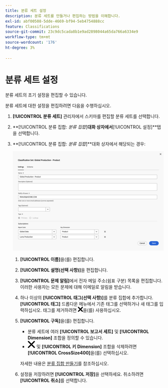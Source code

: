 ```yaml
---
title: 분류 세트 설정
description: 분류 세트를 만들거나 편집하는 방법을 이해합니다.
exl-id: abf00508-5dde-4669-bf94-5eb4754888cc
feature: Classifications
source-git-commit: 23c9dc5cada8b1e9ad2898044a65da766a6334e9
workflow-type: tm+mt
source-wordcount: '176'
ht-degree: 3%

---
```


# 분류 세트 설정

분류 세트의 초기 설정을 편집할 수 있습니다.

분류 세트에 대한 설정을 편집하려면 다음을 수행하십시오.

1. **[!UICONTROL 분류 세트]** 관리자에서 스키마를 편집할 분류 세트를 선택합니다.
1. **[!UICONTROL 분류 집합: _분류 집합_]**대화 상자에서&#x200B;**[!UICONTROL 설정]**탭을 선택합니다.

1. **[!UICONTROL 분류 집합: _분류 집합_]**대화 상자에서 해당되는 경우:

   ![분류 집합 - 설정](assets/classification-sets-settings.png)

   1. **[!UICONTROL 이름]**&#x200B;을(를) 편집합니다.
   1. **[!UICONTROL 설명(선택 사항)]**&#x200B;을 편집합니다.
   1. **[!UICONTROL 문제 알림]**&#x200B;에서 전자 메일 주소(쉼표 구분) 목록을 편집합니다. 이러한 사용자는 모든 문제에 대해 이메일로 알림을 받습니다.
   1. 하나 이상의 **[!UICONTROL 태그(선택 사항)]**&#x200B;를 분류 집합에 추가합니다. **[!UICONTROL 태그]** 드롭다운 메뉴에서 기존 태그를 선택하거나 새 태그를 입력하십시오. 태그를 제거하려면 ![CrossSize100](/help/assets/icons/CrossSize100.svg)을(를) 사용하십시오.
   1. **[!UICONTROL 구독]**&#x200B;을(를) 편집합니다.
      * 분류 세트에 여러 **[!UICONTROL 보고서 세트]** 및 **[!UICONTROL Dimension]** 조합을 정의할 수 있습니다.
      * ![보고서 세트](/help/assets/icons/CrossSize400.svg) 및 **[!UICONTROL 키 Dimension]** 조합을 삭제하려면 **[!UICONTROL CrossSize400]**&#x200B;을(를) 선택하십시오.

      자세한 내용은 [분류 집합 만들기](create.md)를 참조하십시오.

   1. 설정을 저장하려면 **[!UICONTROL 저장]**&#x200B;을 선택하세요. 취소하려면 **[!UICONTROL 취소]**&#x200B;를 선택합니다.


<!--

Configure a classification set's settings.

**[!UICONTROL Components]** > **[!UICONTROL Classification sets]** > **[!UICONTROL Sets]** > Click the desired classification set name > **[!UICONTROL Settings]**

![classification set settings](../../assets/classification-set-settings.png)

The following fields are available in this tab:

* **[!UICONTROL Name]**: The classification set name.
* **[!UICONTROL Description]**: The description for the classification set.
* **[!UICONTROL Notify of issues]**: A comma-delimited list of email addresses that are notified of issues with this classification set.
* **[!UICONTROL Tags]**: Add one or more tags to the selected classification set. Tags allow you to organize or group classification sets so that it is easier to locate them in the future.
* **[!UICONTROL Type]**: The type of classification between [!UICONTROL Primary] and [!UICONTROL Lookup]. Primary classifications are typically used. You cannot alter a classification set's type after it is created.
* **[!UICONTROL Subscriptions]**: The report suite and dimension combinations that the classification set applies to.

-->